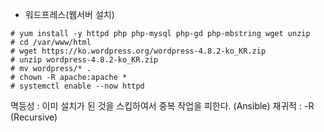 - 워드프레스(웹서버 설치)

```
# yum install -y httpd php php-mysql php-gd php-mbstring wget unzip
# cd /var/www/html
# wget https://ko.wordpress.org/wordpress-4.8.2-ko_KR.zip
# unzip wordpress-4.8.2-ko_KR.zip
# mv wordpress/* .
# chown -R apache:apache *
# systemctl enable --now httpd
```

멱등성 : 이미 설치가 된 것을 스킵하여서 중복 작업을 피한다. (Ansible)
재귀적 : -R (Recursive)